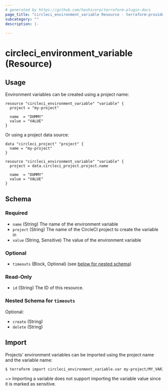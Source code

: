 ```yaml
---
# generated by https://github.com/hashicorp/terraform-plugin-docs
page_title: "circleci_environment_variable Resource - terraform-provider-circleci"
subcategory: ""
description: |-
  
---
```


# circleci_environment_variable (Resource)

## Usage
Environment variables can be created using a project name:
```hcl
resource "circleci_environment_variable" "variable" {
  project = "my-project"

  name  = "DUMMY"
  value = "VALUE"
}
```

Or using a project data source:
```hcl
data "circleci_project" "project" {
  name = "my-project"
}

resource "circleci_environment_variable" "variable" {
  project = data.circleci_project.project.name

  name  = "DUMMY"
  value = "VALUE"
}
```

<!-- schema generated by tfplugindocs -->
## Schema

### Required

- `name` (String) The name of the environment variable
- `project` (String) The name of the CircleCI project to create the variable in
- `value` (String, Sensitive) The value of the environment variable

### Optional

- `timeouts` (Block, Optional) (see [below for nested schema](#nestedblock--timeouts))

### Read-Only

- `id` (String) The ID of this resource.

<a id="nestedblock--timeouts"></a>
### Nested Schema for `timeouts`

Optional:

- `create` (String)
- `delete` (String)

## Import

Projects' environment variables can be imported using the project name and the variable
name:
```bash
$ terraform import circleci_environment_variable.var my-project/MY_VARIABLE
```

~> Importing a variable does not support importing the variable value since it is marked
as sensitive.

